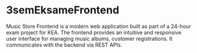 # 3semEksameFrontend

Music Store Frontend is a modern web application built as part of a 24-hour exam project for KEA. The frontend provides an intuitive and responsive user interface for managing music albums, customer registrations. It communicates with the backend via REST APIs.
